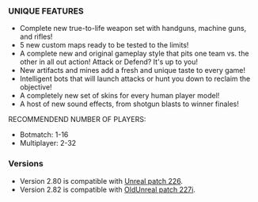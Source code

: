### UNIQUE FEATURES

- Complete new true-to-life weapon set with handguns, machine guns,
  and rifles!
- 5 new custom maps ready to be tested to the limits!
- A complete new and original gameplay style that pits one team vs.
  the other in all out action! Attack or Defend? It's up to you!
- New artifacts and mines add a fresh and unique taste to every game!
- Intelligent bots that will launch attacks or hunt you down to
  reclaim the objective!
- A completely new set of skins for every human player model!
- A host of new sound effects, from shotgun blasts to winner finales!

RECOMMENDEND NUMBER OF PLAYERS:
- Botmatch: 	1-16
- Multiplayer: 	2-32

### Versions

- Version 2.80 is compatible with [Unreal patch 226](/unreal/patches-updates/patches/patch-226-final/index.html). 
- Version 2.82 is compatible with [OldUnreal patch 227i](unreal/patches-updates/patches/patch-227i/index.html).
